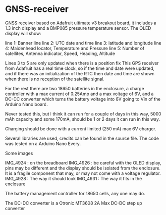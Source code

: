 # GNSS-receiver
GNSS receiver based on Adafruit ultimate v3 breakout board, it includes a 1.3 inch display and a BMP085 
pressure temperature sensor. The OLED display will show:

line 1: Banner line
line 2: UTC date and time
line 3: latitude and longitude
line 4: Maidenhead locator, Temperature and Pressure
line 5: Number of satellites, Antenna indicator, Speed, Heading, Altitude 

Lines 3 to 5 are only updated when there is a position fix
This GPS receiver from Adafruit has a real time clock, so if the time
and date were updated, and if there was an initialization of the RTC 
then date and time are shown when there is no reception of the satellite 
signal.

For the rest there are two 18650 batteries in the enclosure, a charge 
controller with a max current of 0.25Amp and a max voltage of 6V, and
a DC-DC converter which turns the battery voltage into 6V going to 
Vin of the Arduino Nano board.

Never tested this, but I think it can run for a couple of days in this 
way, 5000 mAh capacity and some 170mA, should be 1 or 2 days it can run
in this way.

Charging should be done with a current limited (250 mA) max 6V charger.

Several libraries are used, credits can be found in the source file. The
code was tested on a Arduino Nano Every. 

Some images

IMG_4924 : on the breadboard
IMG_4926 : be careful with the OLED display, pins may be different and 
           the display should be isolated from the enclosure. It is a
           fragile component that may, or may not come with a
           voltage regulator.
IMG_4928 : The way it should look
IMG_4931 : The way it fits in the enclosure

The battery management controller for 18650 cells, any one may do.

The DC-DC converter is a Otronic MT3608 2A Max DC-DC step up converter
